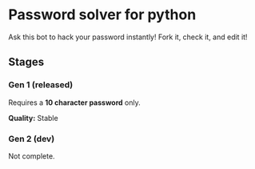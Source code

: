 # Password solver for python

Ask this bot to hack your password instantly! Fork it, check it, and edit it!

## Stages

### Gen 1 (released)

Requires a **10 character password** only.

**Quality:** Stable

### Gen 2 (dev)

Not complete.
